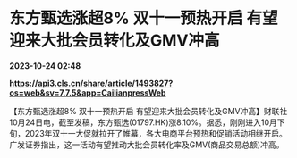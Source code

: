 # 东方甄选涨超8% 双十一预热开启 有望迎来大批会员转化及GMV冲高

**2023-10-24 02:48**

**https://api3.cls.cn/share/article/1493827?os=web&sv=7.7.5&app=CailianpressWeb**

【东方甄选涨超8% 双十一预热开启 有望迎来大批会员转化及GMV冲高】财联社10月24日电，截至发稿，东方甄选(01797.HK)涨8.10%。据悉，刚刚进入10月下旬，2023年双十一大促就拉开了帷幕，各大电商平台预热和促销活动相继开启。广发证券指出，这一活动有望推动大批会员转化率及GMV(商品交易总额)冲高。